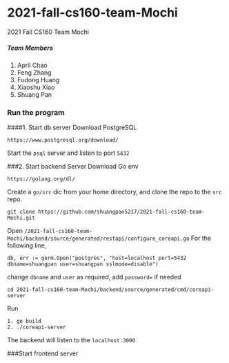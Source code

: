 # 2021-fall-cs160-team-Mochi
2021 Fall CS160 Team Mochi

##### Team Members
1. April Chao
2. Feng Zhang
3. Fudong Huang
4. Xiaoshu Xiao
5. Shuang Pan

### Run the program 
####1. Start db server
Download PostgreSQL
```
https://www.postgresql.org/download/
```
Start the `psql` server and listen to port `5432`

###2. Start backend Server
Download Go env
```
https://golang.org/dl/
```
Create a `go/src` dic from your home directory, and clone the repo to the `src` repo.
```
git clone https://github.com/shuangpan5217/2021-fall-cs160-team-Mochi.git
```
Open `/2021-fall-cs160-team-Mochi/backend/source/generated/restapi/configure_coreapi.go`
For the following line,
```
db, err := gorm.Open("postgres", "host=localhost port=5432 dbname=shuangpan user=shuangpan sslmode=disable")
```
change `dbname` and `user` as required, add `password=` if needed

```
cd 2021-fall-cs160-team-Mochi/backend/source/generated/cmd/coreapi-server
```
Run
```
1. go build
2. ./coreapi-server
```
The backend will listen to the `localhost:3000`

###Start frontend server




